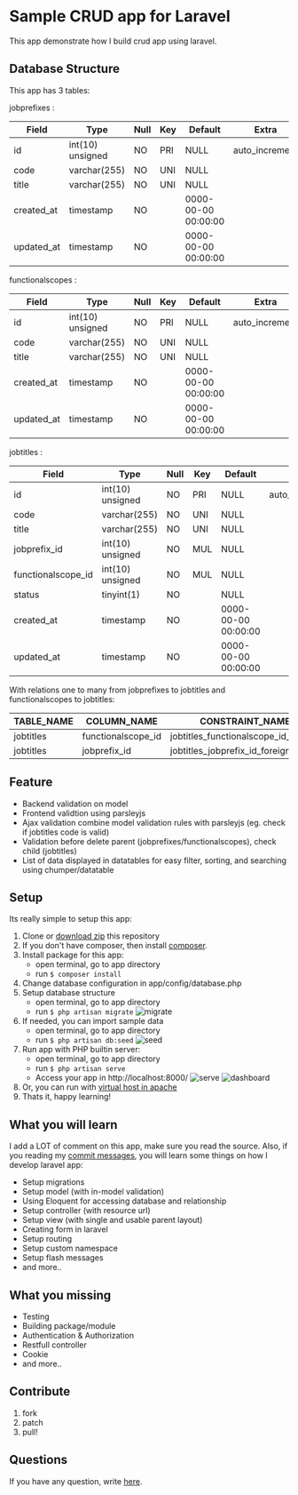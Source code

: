 Sample CRUD app for Laravel
===========================
This app demonstrate how I build crud app using laravel. 


## Database Structure
This app has 3 tables:

jobprefixes :

 Field      | Type             | Null | Key | Default             | Extra          
----------- | ---------------- | ---- | --- | ------------------- | ---------------
 id         | int(10) unsigned | NO   | PRI | NULL                | auto_increment 
 code       | varchar(255)     | NO   | UNI | NULL                |                
 title      | varchar(255)     | NO   | UNI | NULL                |                
 created_at | timestamp        | NO   |     | 0000-00-00 00:00:00 |               
 updated_at | timestamp        | NO   |     | 0000-00-00 00:00:00 |                


functionalscopes :

 Field      | Type             | Null | Key | Default             | Extra          
----------- | ---------------- | ---- | --- | ------------------- | ---------------
 id         | int(10) unsigned | NO   | PRI | NULL                | auto_increment 
 code       | varchar(255)     | NO   | UNI | NULL                |                
 title      | varchar(255)     | NO   | UNI | NULL                |                
 created_at | timestamp        | NO   |     | 0000-00-00 00:00:00 |                
 updated_at | timestamp        | NO   |     | 0000-00-00 00:00:00 |               


jobtitles :

 Field              | Type             | Null | Key | Default             | Extra          
------------------- | ---------------- | ---- | --- | ------------------- | ---------------
 id                 | int(10) unsigned | NO   | PRI | NULL                | auto_increment 
 code               | varchar(255)     | NO   | UNI | NULL                |                
 title              | varchar(255)     | NO   | UNI | NULL                |                
 jobprefix_id       | int(10) unsigned | NO   | MUL | NULL                |                
 functionalscope_id | int(10) unsigned | NO   | MUL | NULL                |                
 status             | tinyint(1)       | NO   |     | NULL                |               
 created_at         | timestamp        | NO   |     | 0000-00-00 00:00:00 |                
 updated_at         | timestamp        | NO   |     | 0000-00-00 00:00:00 |                


With relations one to many from jobprefixes to jobtitles and functionalscopes to jobtitles:

 TABLE_NAME | COLUMN_NAME        | CONSTRAINT_NAME                      | REFERENCED_TABLE_NAME | REFERENCED_COLUMN_NAME
----------- | ------------------ | ------------------------------------ | --------------------- | -----------------------
 jobtitles  | functionalscope_id | jobtitles_functionalscope_id_foreign | functionalscopes      | id                     
 jobtitles  | jobprefix_id       | jobtitles_jobprefix_id_foreign       | jobprefixes           | id                     


## Feature
- Backend validation on model
- Frontend validtion using parsleyjs
- Ajax validation combine model validation rules with parsleyjs (eg. check if jobtitles code is valid)
- Validation before delete parent (jobprefixes/functionalscopes), check child (jobtitles)
- List of data displayed in datatables for easy filter, sorting, and searching using chumper/datatable
 

## Setup
Its really simple to setup this app:

1. Clone or [download zip](https://github.com/rahmatawaludin/human-capital/archive/master.zip) this repository
2. If you don't have composer, then install [composer](http://getcomposer.org).
3. Install package for this app:
   - open terminal, go to app directory
   - run `$ composer install`
4. Change database configuration in app/config/database.php
5. Setup database structure
   - open terminal, go to app directory
   - run `$ php artisan migrate`
   ![migrate](https://raw.github.com/rahmatawaludin/human-capital/master/screenshot/migration.png "Migration")
6. If needed, you can import sample data
   - open terminal, go to app directory
   - run `$ php artisan db:seed`
   ![seed](https://raw.github.com/rahmatawaludin/human-capital/master/screenshot/seeding.png "Database Seeding")
7. Run app with PHP builtin server:
   - open terminal, go to app directory
   - run `$ php artisan serve`
   - Access your app in http://localhost:8000/
   ![serve](https://raw.github.com/rahmatawaludin/human-capital/master/screenshot/serve.png "Run php builtin web server")
   ![dashboard](https://raw.github.com/rahmatawaludin/human-capital/master/screenshot/dashboard.png "Dashboard")
8. Or, you can run with [virtual host in apache](http://ddmboss.wordpress.com/2013/07/10/how-to-set-up-virtual-hosts-using-xampp/)
9. Thats it, happy learning!


## What you will learn
I add a LOT of comment on this app, make sure you read the source. Also, if you reading my [commit messages](https://github.com/rahmatawaludin/human-capital/commits/master), you will learn some things on how I develop laravel app:
- Setup migrations
- Setup model (with in-model validation)
- Using Eloquent for accessing database and relationship
- Setup controller (with resource url)
- Setup view (with single and usable parent layout)
- Creating form in laravel
- Setup routing
- Setup custom namespace
- Setup flash messages
- and more..

## What you missing
- Testing
- Building package/module
- Authentication & Authorization
- Restfull controller
- Cookie
- and more..

## Contribute
1. fork
2. patch
3. pull!

## Questions
If you have any question, write [here](https://github.com/rahmatawaludin/human-capital/issues). 
